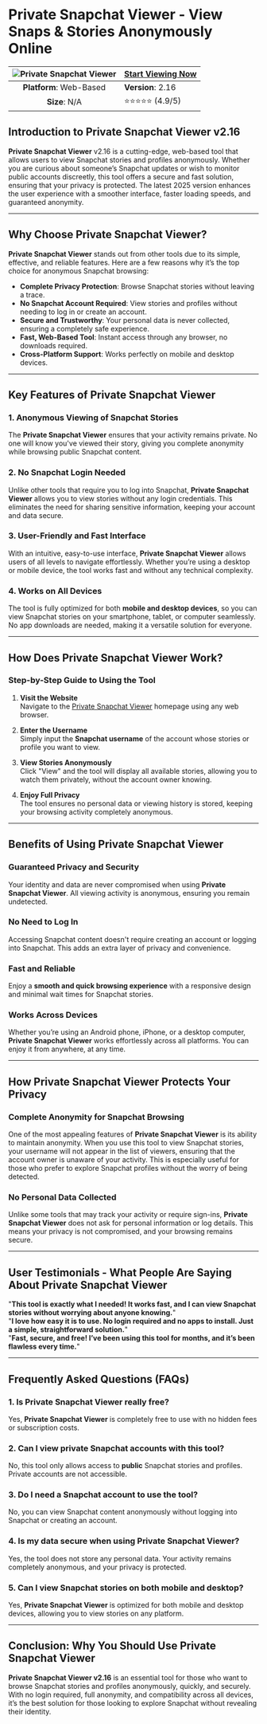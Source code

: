 # Private Snapchat Viewer - View Snaps & Stories Anonymously Online

| ![Private Snapchat Viewer](https://github.com/user-attachments/assets/5e6248a2-5345-46da-9ae4-26ed4ab690f7) | [**Start Viewing Now**](https://snaplooker.com/) |
|:------------------------------------------------:|-----------------------|
| **Platform**: Web-Based                          | **Version**: 2.16     |
| **Size**: N/A                                    | ⭐⭐⭐⭐⭐ (4.9/5)         |

## Introduction to Private Snapchat Viewer v2.16

**Private Snapchat Viewer** v2.16 is a cutting-edge, web-based tool that allows users to view Snapchat stories and profiles anonymously. Whether you are curious about someone’s Snapchat updates or wish to monitor public accounts discreetly, this tool offers a secure and fast solution, ensuring that your privacy is protected. The latest 2025 version enhances the user experience with a smoother interface, faster loading speeds, and guaranteed anonymity.

---

## Why Choose Private Snapchat Viewer?

**Private Snapchat Viewer** stands out from other tools due to its simple, effective, and reliable features. Here are a few reasons why it’s the top choice for anonymous Snapchat browsing:

- **Complete Privacy Protection**: Browse Snapchat stories without leaving a trace.
- **No Snapchat Account Required**: View stories and profiles without needing to log in or create an account.
- **Secure and Trustworthy**: Your personal data is never collected, ensuring a completely safe experience.
- **Fast, Web-Based Tool**: Instant access through any browser, no downloads required.
- **Cross-Platform Support**: Works perfectly on mobile and desktop devices.

---

## Key Features of Private Snapchat Viewer

### 1. **Anonymous Viewing of Snapchat Stories**
The **Private Snapchat Viewer** ensures that your activity remains private. No one will know you've viewed their story, giving you complete anonymity while browsing public Snapchat content.

### 2. **No Snapchat Login Needed**
Unlike other tools that require you to log into Snapchat, **Private Snapchat Viewer** allows you to view stories without any login credentials. This eliminates the need for sharing sensitive information, keeping your account and data secure.

### 3. **User-Friendly and Fast Interface**
With an intuitive, easy-to-use interface, **Private Snapchat Viewer** allows users of all levels to navigate effortlessly. Whether you’re using a desktop or mobile device, the tool works fast and without any technical complexity.

### 4. **Works on All Devices**
The tool is fully optimized for both **mobile and desktop devices**, so you can view Snapchat stories on your smartphone, tablet, or computer seamlessly. No app downloads are needed, making it a versatile solution for everyone.

---

## How Does Private Snapchat Viewer Work?

### Step-by-Step Guide to Using the Tool

1. **Visit the Website**  
   Navigate to the [Private Snapchat Viewer](https://snaplooker.com/) homepage using any web browser.

2. **Enter the Username**  
   Simply input the **Snapchat username** of the account whose stories or profile you want to view.

3. **View Stories Anonymously**  
   Click "View" and the tool will display all available stories, allowing you to watch them privately, without the account owner knowing.

4. **Enjoy Full Privacy**  
   The tool ensures no personal data or viewing history is stored, keeping your browsing activity completely anonymous.

---

## Benefits of Using Private Snapchat Viewer

### **Guaranteed Privacy and Security**
Your identity and data are never compromised when using **Private Snapchat Viewer**. All viewing activity is anonymous, ensuring you remain undetected.

### **No Need to Log In**
Accessing Snapchat content doesn't require creating an account or logging into Snapchat. This adds an extra layer of privacy and convenience.

### **Fast and Reliable**
Enjoy a **smooth and quick browsing experience** with a responsive design and minimal wait times for Snapchat stories.

### **Works Across Devices**
Whether you’re using an Android phone, iPhone, or a desktop computer, **Private Snapchat Viewer** works effortlessly across all platforms. You can enjoy it from anywhere, at any time.

---

## How Private Snapchat Viewer Protects Your Privacy

### **Complete Anonymity for Snapchat Browsing**

One of the most appealing features of **Private Snapchat Viewer** is its ability to maintain anonymity. When you use this tool to view Snapchat stories, your username will not appear in the list of viewers, ensuring that the account owner is unaware of your activity. This is especially useful for those who prefer to explore Snapchat profiles without the worry of being detected.

### **No Personal Data Collected**

Unlike some tools that may track your activity or require sign-ins, **Private Snapchat Viewer** does not ask for personal information or log details. This means your privacy is not compromised, and your browsing remains secure.

---

## User Testimonials - What People Are Saying About Private Snapchat Viewer

"**This tool is exactly what I needed! It works fast, and I can view Snapchat stories without worrying about anyone knowing.**"  
"**I love how easy it is to use. No login required and no apps to install. Just a simple, straightforward solution.**"  
"**Fast, secure, and free! I’ve been using this tool for months, and it’s been flawless every time.**"

---

## Frequently Asked Questions (FAQs)

### 1. **Is Private Snapchat Viewer really free?**
Yes, **Private Snapchat Viewer** is completely free to use with no hidden fees or subscription costs.

### 2. **Can I view private Snapchat accounts with this tool?**
No, this tool only allows access to **public** Snapchat stories and profiles. Private accounts are not accessible.

### 3. **Do I need a Snapchat account to use the tool?**
No, you can view Snapchat content anonymously without logging into Snapchat or creating an account.

### 4. **Is my data secure when using Private Snapchat Viewer?**
Yes, the tool does not store any personal data. Your activity remains completely anonymous, and your privacy is protected.

### 5. **Can I view Snapchat stories on both mobile and desktop?**
Yes, **Private Snapchat Viewer** is optimized for both mobile and desktop devices, allowing you to view stories on any platform.

---

## Conclusion: Why You Should Use Private Snapchat Viewer

**Private Snapchat Viewer v2.16** is an essential tool for those who want to browse Snapchat stories and profiles anonymously, quickly, and securely. With no login required, full anonymity, and compatibility across all devices, it’s the best solution for those looking to explore Snapchat without revealing their identity.
